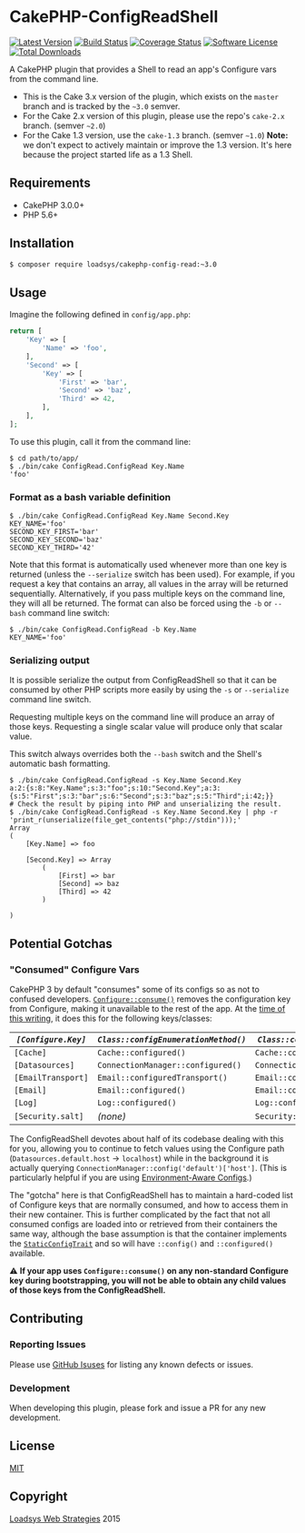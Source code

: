 # CakePHP-ConfigReadShell

[![Latest Version](https://img.shields.io/github/release/loadsys/CakePHP-ConfigReadShell.svg?style=flat-square)](https://github.com/loadsys/CakePHP-ConfigReadShell/releases)
[![Build Status](https://img.shields.io/travis/loadsys/CakePHP-ConfigReadShell/master.svg?style=flat-square)](https://travis-ci.org/loadsys/CakePHP-ConfigReadShell)
[![Coverage Status](https://img.shields.io/coveralls/loadsys/CakePHP-ConfigReadShell/master.svg?style=flat-square)](https://coveralls.io/r/loadsys/CakePHP-ConfigReadShell)
[![Software License](https://img.shields.io/badge/license-MIT-brightgreen.svg?style=flat-square)](LICENSE.md)
[![Total Downloads](https://img.shields.io/packagist/dt/loadsys/cakephp-config-read.svg?style=flat-square)](https://packagist.org/packages/loadsys/cakephp-config-read)

A CakePHP plugin that provides a Shell to read an app's Configure vars from the command line.

* This is the Cake 3.x version of the plugin, which exists on the `master` branch and is tracked by the `~3.0` semver.
* For the Cake 2.x version of this plugin, please use the repo's `cake-2.x` branch. (semver `~2.0`)
* For the Cake 1.3 version, use the `cake-1.3` branch. (semver `~1.0`) **Note:** we don't expect to actively maintain or improve the 1.3 version. It's here because the project started life as a 1.3 Shell.


## Requirements

* CakePHP 3.0.0+
* PHP 5.6+


## Installation

```bash
$ composer require loadsys/cakephp-config-read:~3.0
```


## Usage

Imagine the following defined in `config/app.php`:

```php
return [
	'Key' => [
		'Name' => 'foo',
	],
	'Second' => [
		'Key' => [
			'First' => 'bar',
			'Second' => 'baz',
			'Third' => 42,
		],
	],
];
```


To use this plugin, call it from the command line:

```shell
$ cd path/to/app/
$ ./bin/cake ConfigRead.ConfigRead Key.Name
'foo'
```

### Format as a bash variable definition

```shell
$ ./bin/cake ConfigRead.ConfigRead Key.Name Second.Key
KEY_NAME='foo'
SECOND_KEY_FIRST='bar'
SECOND_KEY_SECOND='baz'
SECOND_KEY_THIRD='42'
```

Note that this format is automatically used whenever more than one key is returned (unless the `--serialize` switch has been used). For example, if you request a key that contains an array, all values in the array will be returned sequentially. Alternatively, if you pass multiple keys on the command line, they will all be returned. The format can also be forced using the `-b` or `--bash` command line switch:

```shell
$ ./bin/cake ConfigRead.ConfigRead -b Key.Name
KEY_NAME='foo'
```

### Serializing output

It is possible serialize the output from ConfigReadShell so that it can be consumed by other PHP scripts more easily by using the `-s` or `--serialize` command line switch.

Requesting multiple keys on the command line will produce an array of those keys. Requesting a single scalar value will produce only that scalar value.

This switch always overrides both the `--bash` switch and the Shell's automatic bash formatting.

```shell
$ ./bin/cake ConfigRead.ConfigRead -s Key.Name Second.Key
a:2:{s:8:"Key.Name";s:3:"foo";s:10:"Second.Key";a:3:{s:5:"First";s:3:"bar";s:6:"Second";s:3:"baz";s:5:"Third";i:42;}}
# Check the result by piping into PHP and unserializing the result.
$ ./bin/cake ConfigRead.ConfigRead -s Key.Name Second.Key | php -r 'print_r(unserialize(file_get_contents("php://stdin")));'
Array
(
    [Key.Name] => foo

    [Second.Key] => Array
		(
			[First] => bar
			[Second] => baz
			[Third] => 42
		)

)
```


## Potential Gotchas

### "Consumed" Configure Vars

CakePHP 3 by default "consumes" some of its configs so as not to confused developers. [`Configure::consume()`](http://book.cakephp.org/3.0/en/development/configuration.html#Cake\Core\Configure::consume) removes the configuration key from Configure, making it unavailable to the rest of the app. At the [time of this writing](https://github.com/cakephp/app/blob/a0f2c4/config/bootstrap.php#L136,L141), it does this for the following keys/classes:

| _`[Configure.Key]`_  | _`Class::configEnumerationMethod()`_  | _`Class::configFetchMethod()`_  |
|----------------------|---------------------------------------|---------------------------------|
| `[Cache]`            | `Cache::configured()`                 | `Cache::config()`               |
| `[Datasources]`      | `ConnectionManager::configured()`     | `ConnectionManager::config()`   |
| `[EmailTransport]`   | `Email::configuredTransport()`        | `Email::configTransport()`      |
| `[Email]`            | `Email::configured()`                 | `Email::config()`               |
| `[Log]`              | `Log::configured()`                   | `Log::config()`                 |
| `[Security.salt]`    | _(none)_                              | `Security::salt()`              |


The ConfigReadShell devotes about half of its codebase dealing with this for you, allowing you to continue to fetch values using the Configure path (`Datasources.default.host` -> `localhost`) while in the background it is actually querying `ConnectionManager::config('default')['host']`. (This is particularly helpful if you are using [Environment-Aware Configs](https://github.com/beporter/CakePHP-EnvAwareness/tree/master/slides).)

The "gotcha" here is that ConfigReadShell has to maintain a hard-coded list of Configure keys that are normally consumed, and how to access them in their new container. This is further complicated by the fact that not all consumed configs are loaded into or retrieved from their containers the same way, although the base assumption is that the container implements the [`StaticConfigTrait`](http://api.cakephp.org/3.0/class-Cake.Core.StaticConfigTrait.html) and so will have `::config()` and `::configured()` available.

:warning: **If your app uses `Configure::consume()` on any non-standard Configure key during bootstrapping, you will not be able to obtain any child values of those keys from the ConfigReadShell.**


## Contributing

### Reporting Issues

Please use [GitHub Isuses](https://github.com/loadsys/CakePHP-ConfigReadShell/issues) for listing any known defects or issues.

### Development

When developing this plugin, please fork and issue a PR for any new development.

## License

[MIT](https://github.com/loadsys/CakePHP-ConfigReadShell/blob/master/LICENSE.md)


## Copyright

[Loadsys Web Strategies](http://www.loadsys.com) 2015
